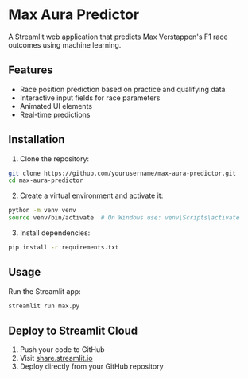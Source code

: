 # Max Aura Predictor

A Streamlit web application that predicts Max Verstappen's F1 race outcomes using machine learning.

## Features
- Race position prediction based on practice and qualifying data
- Interactive input fields for race parameters
- Animated UI elements
- Real-time predictions

## Installation

1. Clone the repository:
```bash
git clone https://github.com/yourusername/max-aura-predictor.git
cd max-aura-predictor
```

2. Create a virtual environment and activate it:
```bash
python -m venv venv
source venv/bin/activate  # On Windows use: venv\Scripts\activate
```

3. Install dependencies:
```bash
pip install -r requirements.txt
```

## Usage

Run the Streamlit app:
```bash
streamlit run max.py
```

## Deploy to Streamlit Cloud

1. Push your code to GitHub
2. Visit [share.streamlit.io](https://share.streamlit.io)
3. Deploy directly from your GitHub repository